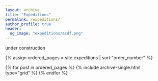 ```yaml
---
layout: archive
title: "Expeditions"
permalink: /expeditions/
author_profile: true
header:
  og_image: "expeditions/ecdf.png"
---
```


under construction

<nbsp>

{% assign ordered_pages = site.expeditions | sort:"order_number" %}

{% for post in ordered_pages %}
  {% include archive-single.html type="grid" %}
{% endfor %}
